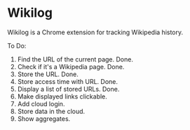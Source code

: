 # Wikilog
Wikilog is a Chrome extension for tracking Wikipedia history.

To Do:
1. Find the URL of the current page. Done.
2. Check if it's a Wikipedia page. Done.
3. Store the URL. Done.
4. Store access time with URL. Done.
5. Display a list of stored URLs. Done.
6. Make displayed links clickable.
7. Add cloud login.
8. Store data in the cloud.
9. Show aggregates.
